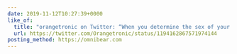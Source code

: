 ```yaml
---
date: 2019-11-12T10:27:39+0000
like_of:
  title: "orangetronic on Twitter: “When you determine the sex of your goose…”"
  url: https://twitter.com/Orangetronic/status/1194162867571974144
posting_method: https://omnibear.com
---
```

